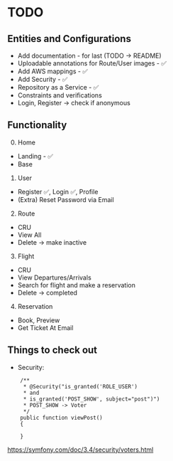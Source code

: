 # TODO

## Entities and Configurations
- Add documentation - for last (TODO -> README)
- Uploadable annotations for Route/User images - ✅
- Add AWS mappings - ✅
- Add Security - ✅
- Repository as a Service - ✅
- Constraints and verifications
- Login, Register -> check if anonymous

## Functionality
0. Home
- Landing - ✅
- Base
1. User 
- Register ✅, Login ✅, Profile
- (Extra) Reset Password via Email
2. Route 
- CRU 
- View All 
- Delete -> make inactive
3. Flight 
- CRU 
- View Departures/Arrivals 
- Search for flight and make a reservation 
- Delete -> completed
4. Reservation 
- Book, Preview 
- Get Ticket At Email

## Things to check out
- Security:
```
    /**
     * @Security("is_granted('ROLE_USER') 
     * and 
     * is_granted('POST_SHOW', subject="post")")
     * POST_SHOW -> Voter
     */
    public function viewPost()
    {

    }
```
https://symfony.com/doc/3.4/security/voters.html
